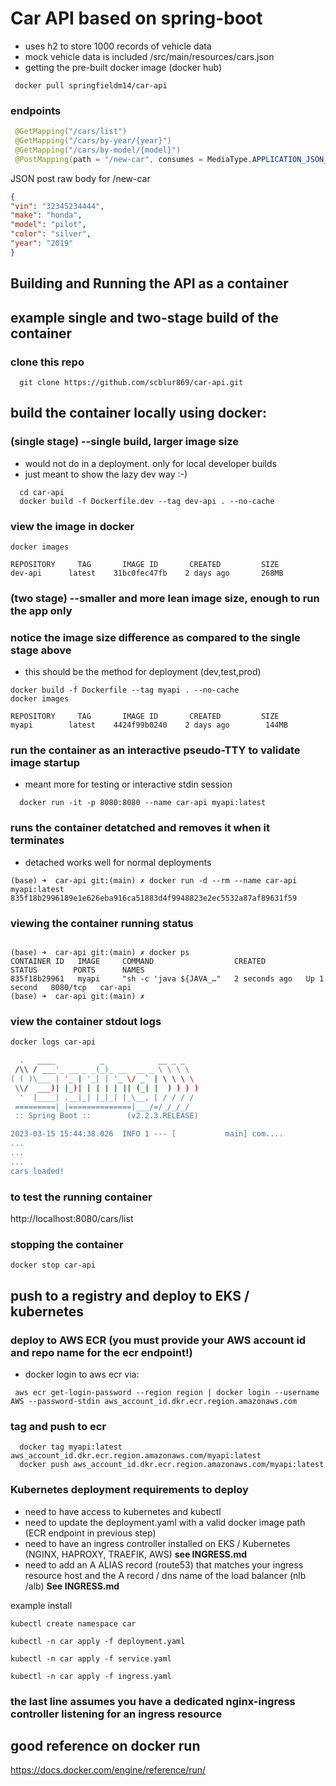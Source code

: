# Car API based on spring-boot
  * uses h2 to store 1000 records of vehicle data
  * mock vehicle data is included /src/main/resources/cars.json
  * getting the pre-built docker image (docker hub)
  ```console
   docker pull springfieldm14/car-api
   ```
### endpoints
```java
 @GetMapping("/cars/list")
 @GetMapping("/cars/by-year/{year}")
 @GetMapping("/cars/by-model/{model}")
 @PostMapping(path = "/new-car", consumes = MediaType.APPLICATION_JSON_VALUE, produces = "application/json")
 ```

JSON post raw body for /new-car
 ```json
{
"vin": "32345234444",
"make": "honda",
"model": "pilot",
"color": "silver",
"year": "2019"
}
 ```
## Building and Running the API as a container

## example single and two-stage build of the container
### clone this repo
```console
  git clone https://github.com/scblur869/car-api.git
  ```
## build the container locally using docker:
### (single stage) --single build, larger image size
  - would not do in a deployment. only for local developer builds
  - just meant to show the lazy dev way :-)
```console
  cd car-api
  docker build -f Dockerfile.dev --tag dev-api . --no-cache
  ```
### view the image in docker
```console
docker images

REPOSITORY     TAG       IMAGE ID       CREATED         SIZE
dev-api      latest    31bc0fec47fb    2 days ago       268MB
  ```

### (two stage) --smaller and more lean image size, enough to run the app only
### notice the image size difference as compared to the single stage above
 - this should be the method for deployment (dev,test,prod)
```console
docker build -f Dockerfile --tag myapi . --no-cache
docker images

REPOSITORY     TAG       IMAGE ID       CREATED         SIZE
myapi        latest    4424f99b0240    2 days ago        144MB
  ```

### run the container as an interactive pseudo-TTY to validate image startup
- meant more for testing or interactive stdin session
```console
  docker run -it -p 8080:8080 --name car-api myapi:latest
  ```
### runs the container detatched and removes it when it terminates
- detached works well for normal deployments
```console
(base) ➜  car-api git:(main) ✗ docker run -d --rm --name car-api myapi:latest           
835f18b2996189e1e626eba916ca51883d4f9948823e2ec5532a87af89631f59
 ```

### viewing the container running status
```console

(base) ➜  car-api git:(main) ✗ docker ps
CONTAINER ID   IMAGE     COMMAND                  CREATED         STATUS        PORTS      NAMES
835f18b29961   myapi     "sh -c 'java ${JAVA_…"   2 seconds ago   Up 1 second   8080/tcp   car-api
(base) ➜  car-api git:(main) ✗ 
  ```


### view the container stdout logs
```bash
docker logs car-api

  .   ____          _            __ _ _
 /\\ / ___'_ __ _ _(_)_ __  __ _ \ \ \ \
( ( )\___ | '_ | '_| | '_ \/ _` | \ \ \ \
 \\/  ___)| |_)| | | | | || (_| |  ) ) ) )
  '  |____| .__|_| |_|_| |_\__, | / / / /
 =========|_|==============|___/=/_/_/_/
 :: Spring Boot ::        (v2.2.3.RELEASE)

2023-03-15 15:44:38.026  INFO 1 --- [           main] com....
...
...
...
cars loaded!
  ```


### to test the running container
http://localhost:8080/cars/list

### stopping the container
```console
docker stop car-api
  ```


## push to a registry and deploy to EKS / kubernetes
### deploy to AWS ECR (you must provide your AWS account id and repo name for the ecr endpoint!)
 * docker login to aws ecr via:
 ```console
  aws ecr get-login-password --region region | docker login --username AWS --password-stdin aws_account_id.dkr.ecr.region.amazonaws.com
  ```
### tag and push to ecr
```console
  docker tag myapi:latest aws_account_id.dkr.ecr.region.amazonaws.com/myapi:latest
  docker push aws_account_id.dkr.ecr.region.amazonaws.com/myapi:latest
  ```

### Kubernetes deployment requirements to deploy
- need to have access to kubernetes and kubectl
- need to update the deployment.yaml with a valid docker image path (ECR endpoint in previous step)
- need to have an ingress controller installed on EKS / Kubernetes (NGINX, HAPROXY, TRAEFIK, AWS) **see INGRESS.md**
- need to add an A ALIAS record (route53) that matches your ingress resource host  and the A record / dns name of the load balancer (nlb /alb) **See INGRESS.md**

 example install
 ```console
 kubectl create namespace car
 ```
 ```console
 kubectl -n car apply -f deployment.yaml
 ```
 ```console
 kubectl -n car apply -f service.yaml
 ```
 ```console
 kubectl -n car apply -f ingress.yaml
 ```
### the last line assumes you have a dedicated nginx-ingress controller listening for an ingress resource


## good reference on docker run
https://docs.docker.com/engine/reference/run/
